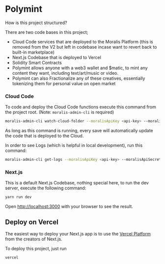 # Polymint 

How is this project structured?

There are two code bases in this project;

-   Cloud Code services that are deployed to the Moralis Platform (this is removed from the V2 but left in codebase incase want to revert back to built-in marketplace)
-   Next.js Codebase that is deployed to Vercel
-   Solidity Smart Contracts
-   Polymint allows anyone with a web3 wallet and $matic, to mint any content they want, including text/art/music or video.
-   Polymint can also Fractionalize any of these creatives, essentially tokenizing them for personal value on open market

### Cloud Code

To code and deploy the Cloud Code functions execute this command from the project root. (Note: `moralis-admin-cli` is required)

```bash
moralis-admin-cli watch-cloud-folder --moralisApiKey <api-key> --moralisApiSecret <secret> --moralisSubdomain <subdomain>.usemoralis.com --autoSave 1 --moralisCloudfolder ./cloudCode
```

As long as this command is running, every save will automatically update the code that is deployed to the Cloud.

In order to see Logs (which is helpful in local development), run this command:

```bash
moralis-admin-cli get-logs --moralisApiKey <api-key> --moralisApiSecret <secret>
```

### Next.js

This is a default Next.js Codebase, nothing special here, to run the dev server, execute the following command:

```bash
yarn run dev
```

Open [http://localhost:3000](http://localhost:3000) with your browser to see the result.

## Deploy on Vercel

The easiest way to deploy your Next.js app is to use the [Vercel Platform](https://vercel.com/new?utm_medium=default-template&filter=next.js&utm_source=create-next-app&utm_campaign=create-next-app-readme) from the creators of Next.js.

To deploy this project, just run

```bash
vercel
```

